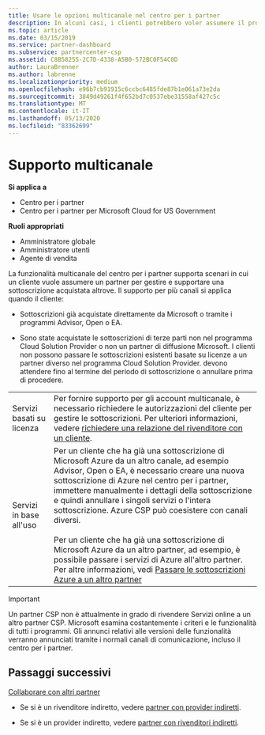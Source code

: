 ```yaml
---
title: Usare le opzioni multicanale nel centro per i partner
description: In alcuni casi, i clienti potrebbero voler assumere il provisioning e supportare una sottoscrizione acquistata altrove.
ms.topic: article
ms.date: 03/15/2019
ms.service: partner-dashboard
ms.subservice: partnercenter-csp
ms.assetid: C8B58255-2C7D-4338-A5B0-572BC0F54C0D
author: LauraBrenner
ms.author: labrenne
ms.localizationpriority: medium
ms.openlocfilehash: e96b7cb91915c6ccbc6485fde87b1e061a73e2da
ms.sourcegitcommit: 3849d49261f4f652bd7c0537ebe31558af427c5c
ms.translationtype: MT
ms.contentlocale: it-IT
ms.lasthandoff: 05/13/2020
ms.locfileid: "83362699"
---
```

# <a name="multi-channel-support"></a>Supporto multicanale

**Si applica a**

- Centro per i partner
- Centro per i partner per Microsoft Cloud for US Government

**Ruoli appropriati**

- Amministratore globale
- Amministratore utenti
- Agente di vendita

La funzionalità multicanale del centro per i partner supporta scenari in cui un cliente vuole assumere un partner per gestire e supportare una sottoscrizione acquistata altrove. Il supporto per più canali si applica quando il cliente:

- Sottoscrizioni già acquistate direttamente da Microsoft o tramite i programmi Advisor, Open o EA.

- Sono state acquistate le sottoscrizioni di terze parti non nel programma Cloud Solution Provider o non un partner di diffusione Microsoft. I clienti non possono passare le sottoscrizioni esistenti basate su licenze a un partner diverso nel programma Cloud Solution Provider. devono attendere fino al termine del periodo di sottoscrizione o annullare prima di procedere.

| | |
|---------|---------|
|Servizi basati su licenza    | Per fornire supporto per gli account multicanale, è necessario richiedere le autorizzazioni del cliente per gestire le sottoscrizioni. Per ulteriori informazioni, vedere [richiedere una relazione del rivenditore con un cliente](request-a-relationship-with-a-customer.md).   |
|Servizi in base all'uso     |  Per un cliente che ha già una sottoscrizione di Microsoft Azure da un altro canale, ad esempio Advisor, Open o EA, è necessario creare una nuova sottoscrizione di Azure nel centro per i partner, immettere manualmente i dettagli della sottoscrizione e quindi annullare i singoli servizi o l'intera sottoscrizione. Azure CSP può coesistere con canali diversi.<br/><br/> Per un cliente che ha già una sottoscrizione di Microsoft Azure da un altro partner, ad esempio, è possibile passare i servizi di Azure all'altro partner.  Per altre informazioni, vedi [Passare le sottoscrizioni Azure a un altro partner](switch-azure-subscriptions-to-a-different-partner.md) |

> [!IMPORTANT]  
> Un partner CSP non è attualmente in grado di rivendere Servizi online a un altro partner CSP. Microsoft esamina costantemente i criteri e le funzionalità di tutti i programmi. Gli annunci relativi alle versioni delle funzionalità verranno annunciati tramite i normali canali di comunicazione, incluso il centro per i partner.

## <a name="next-steps"></a>Passaggi successivi

[Collaborare con altri partner](work-with-other-partners.md)

- Se si è un rivenditore indiretto, vedere [partner con provider indiretti](indirect-reseller-tasks-in-partner-center.md).

- Se si è un provider indiretto, vedere [partner con rivenditori indiretti](indirect-provider-tasks-in-partner-center.md).
